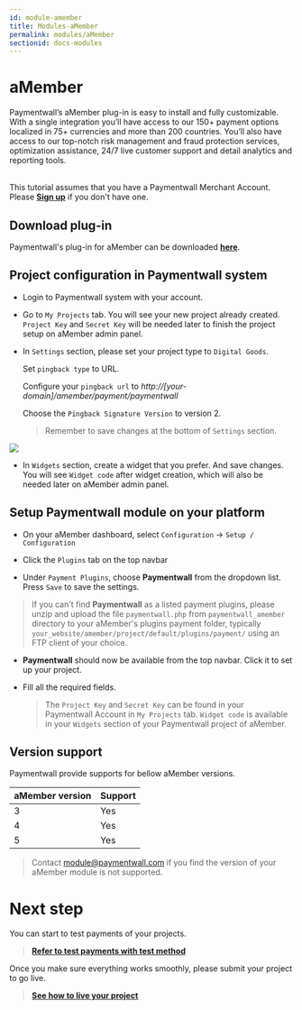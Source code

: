 ```yaml
---
id: module-amember
title: Modules-aMember
permalink: modules/aMember
sectionid: docs-modules
---
```


# aMember

Paymentwall’s aMember plug-in is easy to install and fully customizable. With a single integration you’ll have access to our 150+ payment options localized in 75+ currencies and more than 200 countries. You’ll also have access to our top-notch risk management and fraud protection services, optimization assistance, 24/7 live customer support and detail analytics and reporting tools.

<br>This tutorial assumes that you have a Paymentwall Merchant Account. Please **[Sign up](https://api.paymentwall.com/pwaccount/signup?source=amember&mode=merchant)** if you don't have one.

## Download plug-in

Paymentwall's plug-in for aMember can be downloaded **[here](https://github.com/paymentwall)**.

## Project configuration in Paymentwall system

* Login to Paymentwall system with your account.

* Go to ```My Projects``` tab. You will see your new project already created. ```Project Key``` and ```Secret Key``` will be needed later to finish the project setup on aMember admin panel.

* In ```Settings``` section, please set your project type to  ```Digital Goods```.

  Set ```pingback type``` to URL.

  Configure your ```pingback url``` to *http://[your-domain]/amember/payment/paymentwall*

  Choose the ```Pingback Signature Version``` to version 2.

  > Remember to save changes at the bottom of ```Settings``` section.

<img src="/paymentwall.github.io/textures/pic/modules/amember.png">

* In ```Widgets``` section, create a widget that you prefer. And save changes. You will see ```Widget code``` after widget creation, which will also be needed later on aMember admin panel.

## Setup Paymentwall module on your platform
* On your aMember dashboard, select ```Configuration``` -> ```Setup / Configuration```

* Click the ```Plugins``` tab on the top navbar

* Under ```Payment Plugins```, choose **Paymentwall** from the dropdown list. Press ```Save``` to save the settings.
> If you can't find **Paymentwall** as a listed payment plugins, please unzip and upload the file ```paymentwall.php``` from ```paymentwall_amember``` directory to your aMember's plugins payment folder, typically ```your_website/amember/project/default/plugins/payment/``` using an FTP client of your choice.

* **Paymentwall** should now be available from the top navbar. Click it to set up your project.

* Fill all the required fields.

  >The ```Project Key``` and ```Secret Key``` can be found in your Paymentwall Account in ```My Projects``` tab. ```Widget code``` is available in your ```Widgets``` section of your Paymentwall project of aMember.


## Version support

Paymentwall provide supports for bellow aMember versions.

|aMember version|Support|
|:-------|:--------|
|3|Yes|
|4|Yes|
|5|Yes|

> Contact [module@paymentwall.com](mailto:module@paymentwall.com) if you find the version of your aMember module is not supported.

# Next step

You can start to test payments of your projects.

> **[Refer to test payments with test method](/paymentwall.github.io/sandbox/test-payment)**

Once you make sure everything works smoothly, please submit your project to go live.

> **[See how to live your project](/paymentwall.github.io/go_live-home)**